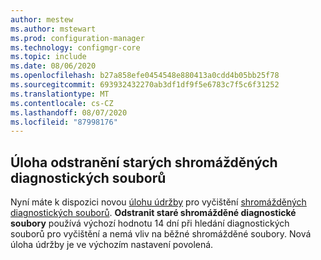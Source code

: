 ```yaml
---
author: mestew
ms.author: mstewart
ms.prod: configuration-manager
ms.technology: configmgr-core
ms.topic: include
ms.date: 08/06/2020
ms.openlocfilehash: b27a858efe0454548e880413a0cdd4b05bb25f78
ms.sourcegitcommit: 693932432270ab3df1df9f5e6783c7f5c6f31252
ms.translationtype: MT
ms.contentlocale: cs-CZ
ms.lasthandoff: 08/07/2020
ms.locfileid: "87998176"
---
```

## <a name="delete-aged-collected-diagnostic-files-task"></a><a name="bkmk_logs"></a>Úloha odstranění starých shromážděných diagnostických souborů
<!--6503308-->
Nyní máte k dispozici novou [úlohu údržby](../../../../servers/manage/maintenance-tasks.md#set-up-maintenance-tasks) pro vyčištění [shromážděných diagnostických souborů](../../../../clients/manage/client-notification.md#client-diagnostics). **Odstranit staré shromážděné diagnostické soubory** používá výchozí hodnotu 14 dní při hledání diagnostických souborů pro vyčištění a nemá vliv na běžné shromážděné soubory. Nová úloha údržby je ve výchozím nastavení povolená.
